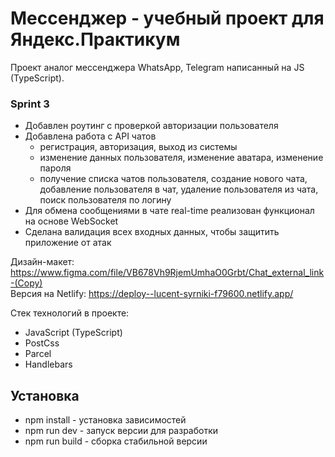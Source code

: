 # Мессенджер - учебный проект для Яндекс.Практикум

Проект аналог мессенджера WhatsApp, Telegram написанный на JS (TypeScript). 

### Sprint 3
- Добавлен роутинг с проверкой авторизации пользователя
- Добавлена работа с API чатов
  - регистрация, авторизация, выход из системы
  - изменение данных пользователя, изменение аватара, изменение пароля
  - получение списка чатов пользователя, создание нового чата, добавление пользователя в чат, удаление пользователя из чата, поиск пользователя по логину
- Для обмена сообщениями в чате real-time реализован функционал на основе WebSocket
- Сделана валидация всех входных данных, чтобы защитить приложение от атак

Дизайн-макет: https://www.figma.com/file/VB678Vh9RjemUmhaO0Grbt/Chat_external_link-(Copy) <br />
Версия на Netlify: https://deploy--lucent-syrniki-f79600.netlify.app/

Стек технологий в проекте:
- JavaScript (TypeScript)
- PostCss
- Parcel
- Handlebars

## Установка

- npm install - установка зависимостей
- npm run dev - запуск версии для разработки
- npm run build - сборка стабильной версии
